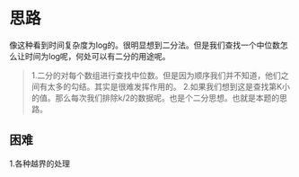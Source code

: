 # 思路

像这种看到时间复杂度为log的。很明显想到二分法。但是我们查找一个中位数怎么让时间为log呢，何处可以有二分的用途呢。
> 1.二分的对每个数组进行查找中位数。但是因为顺序我们并不知道，他们之间有太多的勾结。其实是很难发挥作用的。
> 2.如果我们想到这是查找第K小的值。那么每次我们排除k/2的数据呢。也是个二分思想。也就是本题的思路。

## 困难

1.各种越界的处理